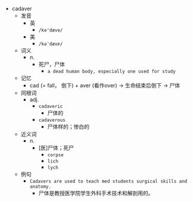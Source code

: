 - cadaver
  - 发音
    - 英
      - `/kə'dævə/`
    - 美
      - `/kə'dævɚ/`
  - 词义
    - n.
      - 死尸，尸体
        - `a dead human body, especially one used for study`
  - 记忆
    - cad (= fall， 倒下) + aver (看作over) → 生命结束后倒下 → 尸体
  - 同根词
    - adj.
      - `cadaveric`
        - 尸体的
      - `cadaverous`
        - 尸体样的；惨白的
  - 近义词
    - n.
      - [医]尸体；死尸
        - `corpse`
        - `lich`
        - `lych`
  - 例句
    - `Cadavers are used to teach med students surgical skills and anatomy.`
      - 尸体是教授医学院学生外科手术技术和解剖用的。

